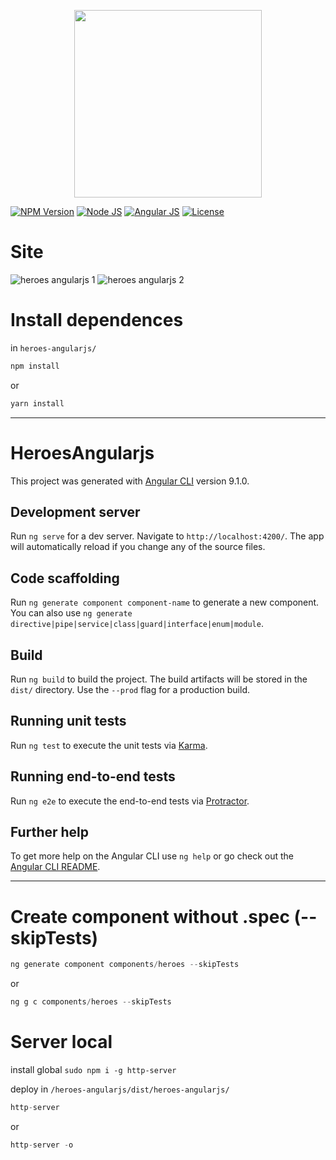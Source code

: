 <p align="center">
    <img src="https://i.imgur.com/bF1WkFW.png" width="300">
</p>

[![NPM Version][npm-badge]][npm-url]
[![Node JS][node-badge]][node-url]
[![Angular JS][angular-badge]][angular-url]
[![License][license-badge]][license-url]

# Site
<!-- ![heroes angularjs](https://i.imgur.com/B2heenX.png) -->
![heroes angularjs 1](https://i.imgur.com/Me55x8o.png)
![heroes angularjs 2](https://i.imgur.com/yHrX9sL.png)

# Install dependences
in ```heroes-angularjs/```

```bash
npm install
```
or
```bash
yarn install
```

***

# HeroesAngularjs

This project was generated with [Angular CLI](https://github.com/angular/angular-cli) version 9.1.0.

## Development server

Run `ng serve` for a dev server. Navigate to `http://localhost:4200/`. The app will automatically reload if you change any of the source files.

## Code scaffolding

Run `ng generate component component-name` to generate a new component. You can also use `ng generate directive|pipe|service|class|guard|interface|enum|module`.

## Build

Run `ng build` to build the project. The build artifacts will be stored in the `dist/` directory. Use the `--prod` flag for a production build.

## Running unit tests

Run `ng test` to execute the unit tests via [Karma](https://karma-runner.github.io).

## Running end-to-end tests

Run `ng e2e` to execute the end-to-end tests via [Protractor](http://www.protractortest.org/).

## Further help

To get more help on the Angular CLI use `ng help` or go check out the [Angular CLI README](https://github.com/angular/angular-cli/blob/master/README.md).

***

# Create component without .spec (--skipTests)
```javascript
ng generate component components/heroes --skipTests
```
or
```javascript
ng g c components/heroes --skipTests
```

# Server local
install global ```sudo npm i -g http-server```

deploy in ```/heroes-angularjs/dist/heroes-angularjs/```

```javascript
http-server
```
or
```javascript
http-server -o
```

[npm-badge]: https://img.shields.io/badge/npm-v6.13.4-brightgreen.svg
[npm-url]: https://www.npmjs.com
[node-badge]: https://img.shields.io/badge/nodejs-v10.18.1-brightgreen
[node-url]: https://nodejs.org/download/release/v10.18.1/
[angular-badge]: https://img.shields.io/badge/angular--CLI-v8.3.24-brightgreen
[angular-url]: https://angular.io/cli/
[license-badge]: https://img.shields.io/badge/license-MIT-green.svg
[license-url]: https://opensource.org/licenses/MIT
